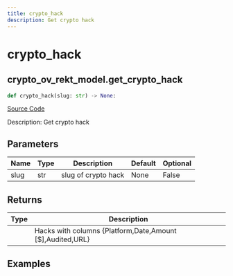 ```yaml
---
title: crypto_hack
description: Get crypto hack
---
```

# crypto_hack

## crypto_ov_rekt_model.get_crypto_hack

```python
def crypto_hack(slug: str) -> None:
```
[Source Code](https://github.com/OpenBB-finance/OpenBBTerminal/tree/main/openbb_terminal/cryptocurrency/overview/rekt_model.py#L137)

Description: Get crypto hack

## Parameters

| Name | Type | Description | Default | Optional |
| ---- | ---- | ----------- | ------- | -------- |
| slug | str | slug of crypto hack | None | False |

## Returns

| Type | Description |
| ---- | ----------- |
|  | Hacks with columns {Platform,Date,Amount [$],Audited,URL} |

## Examples

